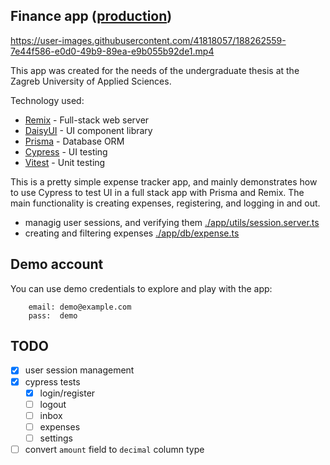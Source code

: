 ## Finance app ([production](https://finance-app-sigma.vercel.app/))

https://user-images.githubusercontent.com/41818057/188262559-7e44f586-e0d0-49b9-89ea-e9b055b92de1.mp4

This app was created for the needs of the undergraduate thesis at the Zagreb University of Applied Sciences.

Technology used: 
- [Remix](https://remix.run/) - Full-stack web server
- [DaisyUI](https://daisyui.com/) - UI component library
- [Prisma](https://www.prisma.io/) - Database ORM
- [Cypress](https://www.cypress.io/) - UI testing
- [Vitest](https://vitest.dev/) - Unit testing

This is a pretty simple expense tracker app, and mainly demonstrates how to use Cypress to test UI in a full stack app with Prisma and Remix. The main functionality is creating expenses, registering, and logging in and out.

- managig user sessions, and verifying them [./app/utils/session.server.ts](/app/utils/session.server.ts)
- creating and filtering expenses [./app/db/expense.ts](/app/db/expense.ts)

## Demo account

You can use demo credentials to explore and play with the app: 

```
    email: demo@example.com
    pass:  demo
```

## TODO

- [x] user session management
- [x] cypress tests
  - [x] login/register
  - [ ] logout
  - [ ] inbox
  - [ ] expenses
  - [ ] settings
- [ ] convert `amount` field to `decimal` column type
